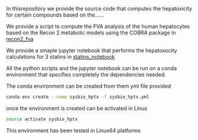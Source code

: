 In thisrepository we provide the source code that computes the hepatoxicity for certain compounds based on the......

We provide a script to compute the FVA analysis of the human hepatocytes based on the Recon 2 metabolic models using the COBRA package in [recon2_fva](recon2_fva)

We provide a smaple jupyter notebook that performs the hepatoxocity calculations for 3 statins in [statins_notebook](notebook)

All the python scripts and the jupyter notebook can be run on a conda environment that specifies completely the dependencies needed.

The conda environment can be created from them yml file provided

```bash
conda env create --name sysbio_hptx -f sysbio_hptx.yml
```
once the environment is created can be activated in Linux

```bash
source activate sysbio_hptx
```

This environment has been tested in Linux64 platforms
